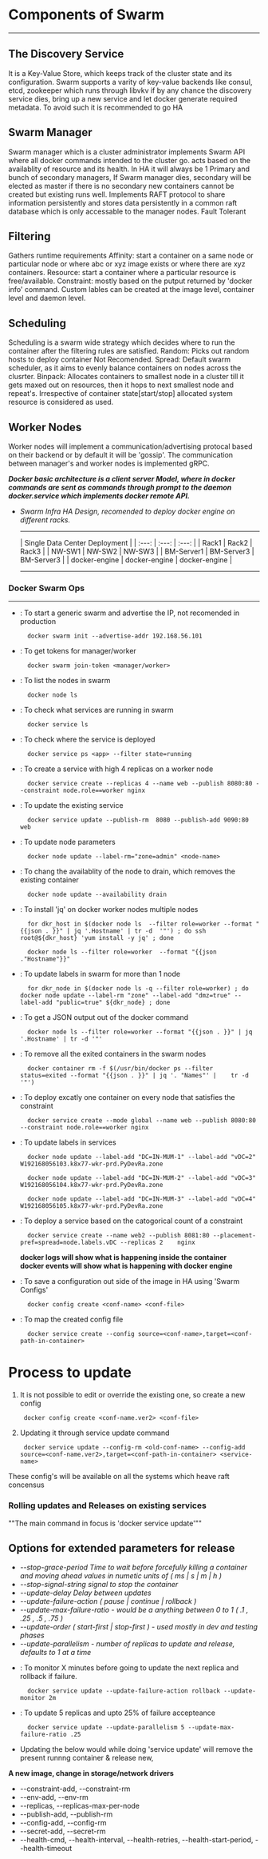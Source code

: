# Components of Swarm #
-----------------------

The Discovery Service
----------------------
It is a Key-Value Store, which keeps track of the cluster state and its configuration.
Swarm supports a varity of key-value backends like consul, etcd, zookeeper which runs through libvkv
if by any chance the discovery service dies, bring up a new service and let docker generate required metadata.
To avoid such it is recommended to go HA

Swarm Manager
-------------
Swarm manager which is a cluster administrator implements Swarm API where all docker commands intended to the cluster go. acts based on the availablity of resource and its health.
In HA it will always be 1 Primary and bunch of secondary managers, If Swarm manager dies, 
secondary will be elected as master if there is no secondary new containers cannot be created but existing runs well.
Implements RAFT protocol to share information persistently and stores data persistently in a common raft database which is only accessable to the manager nodes. Fault Tolerant 

Filtering
---------
Gathers runtime requirements
Affinity: 	start a container on a same node or particular node or where abc or xyz image exists or where there are xyz containers.
Resource: 	start a container where a particular resource is free/available.
Constraint:	mostly based on the putput returned by 'docker info' command. 
Custom lables can be created at the image level, container level and daemon level.

Scheduling
----------
Scheduling is a swarm wide strategy which decides where to run the container after the filtering rules are satisfied.
Random:  Picks out random hosts to deploy container Not Recomended.
Spread:   Default swarm scheduler, as it aims to evenly balance containers on nodes across the clusrter.
Binpack:  Allocates containers to smallest node in a cluster till it gets maxed out on resources, then it hops to next smallest node and repeat's. Irrespective of container state[start/stop] allocated system resource is considered as used.

Worker Nodes
------------
Worker nodes will implement a communication/advertising protocal based on their backend or by default it will be 'gossip'. The communication between manager's and worker nodes is implemented gRPC.

**_Docker basic architecture is a client server Model, where in docker commands are sent as commands through prompt to the daemon docker.service which implements docker remote API._**

-	_Swarm Infra HA Design, recomended to deploy docker engine on different racks._

	-------------------------------------------------


	|        Single Data Center Deployment          |
	|   :---:       |   :---:       |   :---:       |
	|   Rack1       |   Rack2       |   Rack3       |
	|   NW-SW1      |   NW-SW2      |   NW-SW3      |
	|   BM-Server1  |   BM-Server3  |   BM-Server3  |
	| docker-engine | docker-engine | docker-engine |

    
	-------------------------------------------------

### Docker Swarm Ops ###
------------------------
- : To start a generic swarm and advertise the IP, not recomended in production
		
		docker swarm init --advertise-addr 192.168.56.101

- : To get tokens for manager/worker
		
		docker swarm join-token <manager/worker>

- : To list the nodes in swarm
		
		docker node ls

- : To check what services are running in swarm
		
		docker service ls

- : To check where the service is deployed
		
		docker service ps <app> --filter state=running

- : To create a service with high 4 replicas on a worker node
		
		docker service create --replicas 4 --name web --publish 8080:80 --constraint node.role==worker nginx

- : To update the existing service
		
		docker service update --publish-rm  8080 --publish-add 9090:80 web

- : To update node parameters
		
		docker node update --label-rm="zone=admin" <node-name>

- : To chang the availablity of the node to drain, which removes the existing container  
		
		docker node update --availability drain

- : To install 'jq' on docker worker nodes multiple nodes
		
		for dkr_host in $(docker node ls  --filter role=worker --format "{{json . }}" | jq '.Hostname' | tr -d 	'"') ; do ssh root@${dkr_host} 'yum install -y jq' ; done
		
		docker node ls --filter role=worker  --format "{{json ."Hostname"}}"

- : To update labels in swarm for more than 1 node
		
		for dkr_node in $(docker node ls -q --filter role=worker) ; do docker node update --label-rm "zone" --label-add "dmz=true" --label-add "public=true" ${dkr_node} ; done

- : To get a JSON output out of the docker command
		
		docker node ls --filter role=worker --format "{{json . }}" | jq '.Hostname' | tr -d '"'

- : To remove all the exited containers in the swarm nodes
		
		docker container rm -f $(/usr/bin/docker ps --filter status=exited --format "{{json . }}" | jq '. "Names"' | 	tr -d '"')

- : To deploy excatly one container on every node that satisfies the constraint
		
		docker service create --mode global --name web --publish 8080:80 --constraint node.role==worker nginx

- : To update labels in services
		
		docker node update --label-add "DC=IN-MUM-1" --label-add "vDC=2" W192168056103.k8x77-wkr-prd.PyDevRa.zone
		
		docker node update --label-add "DC=IN-MUM-2" --label-add "vDC=3" W192168056104.k8x77-wkr-prd.PyDevRa.zone
		
		docker node update --label-add "DC=IN-MUM-3" --label-add "vDC=4" W192168056105.k8x77-wkr-prd.PyDevRa.zone

- : To deploy a service based on the catogorical count of a constraint
		
		docker service create --name web2 --publish 8081:80 --placement-pref=spread=node.labels.vDC --replicas 2 	nginx
	
	**docker logs will show what is happening inside the container**	
	**docker events will show what is happening with docker engine**

- : To save a configuration out side of the image in HA using 'Swarm Configs'
		
		docker config create <conf-name> <conf-file>

- : To map the created config file 
		
		docker service create --config source=<conf-name>,target=<conf-path-in-container> 

# Process to update

1. It is not possible to edit or override the existing one, so create a new config
		
		docker config create <conf-name.ver2> <conf-file>

2. Updating it through service update command
		
		docker service update --config-rm <old-conf-name> --config-add source=<conf-name.ver2>,target=<conf-path-in-container> <service-name>

These config's will be available on all the systems which heave raft concensus

### Rolling updates and Releases on existing services ###
""The main command in focus is 'docker service update'""

Options for extended parameters for release
-------------------------------------------

* _--stop-grace-period Time to wait before forcefully killing a container and moving ahead values in numetic units of ( ms | s | m | h )_
* _--stop-signal-string signal to stop the container_
* _--update-delay Delay between updates_
* _--update-failure-action ( pause | continue | rollback )_
* _--update-max-failure-ratio - would be a anything between 0 to 1 ( .1 , .25 , .5 , .75 )_
* _--update-order ( start-first | stop-first ) - used mostly in dev and testing phases_
* _--update-parallelism - number of replicas to update and release, defaults to 1 at a time_

- : To monitor X minutes before going to update the next replica and rollback if failure.
		
		docker service update --update-failure-action rollback --update-monitor 2m

- : To update 5 replicas and upto 25% of failure accepteance
		
		docker service update --update-parallelism 5 --update-max-failure-ratio .25

* Updating the below would while doing 'service update' will remove the present runnng container & release new,

**A new image, change in storage/network drivers**
-	--constraint-add, --constraint-rm
-	--env-add, --env-rm
-	--replicas, --replicas-max-per-node
-	--publish-add, --publish-rm
-	--config-add, --config-rm
-	--secret-add, --secret-rm
-	--health-cmd, --health-interval, --health-retries, --health-start-period, --health-timeout
